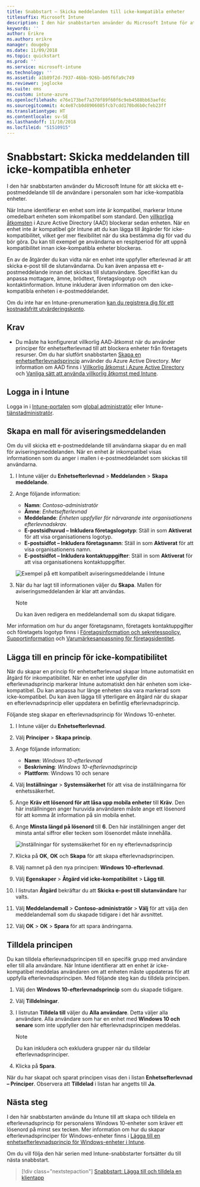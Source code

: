 ```yaml
---
title: Snabbstart – Skicka meddelanden till icke-kompatibla enheter
titlesuffix: Microsoft Intune
description: I den här snabbstarten använder du Microsoft Intune för att skicka e-postmeddelanden till icke-kompatibla enheter.
keywords: ''
author: Erikre
ms.author: erikre
manager: dougeby
ms.date: 11/09/2018
ms.topic: quickstart
ms.prod: ''
ms.service: microsoft-intune
ms.technology: ''
ms.assetid: a1b89f2d-7937-46bb-926b-b05f6fa9c749
ms.reviewer: joglocke
ms.suite: ems
ms.custom: intune-azure
ms.openlocfilehash: e76e173bef7a370f89f60f6c9eb4588bb63aefdc
ms.sourcegitcommit: 4c4e87cb0d8906085fcb7cdd170bd6b0cfeb23ff
ms.translationtype: HT
ms.contentlocale: sv-SE
ms.lasthandoff: 11/10/2018
ms.locfileid: "51510915"
---
```

# <a name="quickstart-send-notifications-to-noncompliant-devices"></a>Snabbstart: Skicka meddelanden till icke-kompatibla enheter

I den här snabbstarten använder du Microsoft Intune för att skicka ett e-postmeddelande till de användare i personalen som har icke-kompatibla enheter.

När Intune identifierar en enhet som inte är kompatibel, markerar Intune omedelbart enheten som inkompatibel som standard. Den [villkorliga åtkomsten](https://docs.microsoft.com/azure/active-directory/active-directory-conditional-access-azure-portal) i Azure Active Directory (AAD) blockerar sedan enheten. När en enhet inte är kompatibel gör Intune att du kan lägga till åtgärder för icke-kompatibilitet, vilket ger mer flexibilitet när du ska bestämma dig för vad du bör göra. Du kan till exempel ge användarna en respitperiod för att uppnå kompatibilitet innan icke-kompatibla enheter blockeras.

En av de åtgärder du kan vidta när en enhet inte uppfyller efterlevnad är att skicka e-post till de slutanvändarna. Du kan även anpassa ett e-postmeddelande innan det skickas till slutanvändare. Specifikt kan du anpassa mottagare, ämne, brödtext, företagslogotyp och kontaktinformation. Intune inkluderar även information om den icke-kompatibla enheten i e-postmeddelandet.

Om du inte har en Intune-prenumeration [kan du registrera dig för ett kostnadsfritt utvärderingskonto](free-trial-sign-up.md).

## <a name="prerequisites"></a>Krav
- Du måste ha konfigurerat villkorlig AAD-åtkomst när du använder principer för enhetsefterlevnad till att blockera enheter från företagets resurser. Om du har slutfört snabbstarten [Skapa en enhetsefterlevnadsprincip](quickstart-set-password-length-android.md) använder du Azure Active Directory. Mer information om AAD finns i [Villkorlig åtkomst i Azure Active Directory](https://docs.microsoft.com/azure/active-directory/active-directory-conditional-access-azure-portal) och [Vanliga sätt att använda villkorlig åtkomst med Intune](conditional-access-intune-common-ways-use.md).

## <a name="sign-in-to-intune"></a>Logga in i Intune

Logga in i [Intune-portalen](https://aka.ms/intuneportal) som [global administratör](users-add.md#types-of-administrators) eller Intune-[tjänstadministratör](users-add.md#types-of-administrators). 

## <a name="create-a-notification-message-template"></a>Skapa en mall för aviseringsmeddelanden

Om du vill skicka ett e-postmeddelande till användarna skapar du en mall för aviseringsmeddelanden. När en enhet är inkompatibel visas informationen som du anger i mallen i e-postmeddelandet som skickas till användarna.

1. I Intune väljer du **Enhetsefterlevnad** > **Meddelanden** > **Skapa meddelande**. 
2. Ange följande information:

   - **Namn**: *Contoso-administratör*
   - **Ämne**: *Enhetsefterlevnad*
   - **Meddelande**: *Enheten uppfyller för närvarande inte organisationens efterlevnadskrav.*
   - **E-postsidhuvud – Inkludera företagslogotyp**: Ställ in som **Aktiverat** för att visa organisationens logotyp.
   - **E-postsidfot – Inkludera företagsnamn**: Ställ in som **Aktiverat** för att visa organisationens namn.
   - **E-postsidfot – Inkludera kontaktuppgifter**: Ställ in som **Aktiverat** för att visa organisationens kontaktuppgifter.

   ![Exempel på ett kompatibelt aviseringsmeddelande i Intune](./media/quickstart-send-notification-01.png)

3. När du har lagt till informationen väljer du **Skapa**. Mallen för aviseringsmeddelanden är klar att användas.

    > [!NOTE]
    > Du kan även redigera en meddelandemall som du skapat tidigare.

Mer information om hur du anger företagsnamn, företagets kontaktuppgifter och företagets logotyp finns i [Företagsinformation och sekretesspolicy](company-portal-app.md#company-information-and-privacy-statement), [Supportinformation](company-portal-app.md#support-information) och [Varumärkesanpassning för företagsidentitet](company-portal-app.md#company-identity-branding-customization). 

## <a name="add-a-noncompliance-policy"></a>Lägga till en princip för icke-kompatibilitet

När du skapar en princip för enhetsefterlevnad skapar Intune automatiskt en åtgärd för inkompatibilitet. När en enhet inte uppfyller din efterlevnadsprincip markerar Intune automatiskt den här enheten som icke-kompatibel. Du kan anpassa hur länge enheten ska vara markerad som icke-kompatibel. Du kan även lägga till ytterligare en åtgärd när du skapar en efterlevnadsprincip eller uppdatera en befintlig efterlevnadsprincip. 

Följande steg skapar en efterlevnadsprincip för Windows 10-enheter.

1. I Intune väljer du **Enhetsefterlevnad**.
2. Välj **Principer** > **Skapa princip**.
3. Ange följande information:

   - **Namn**: *Windows 10-efterlevnad*
   - **Beskrivning**: *Windows 10-efterlevnadsprincip*
   - **Plattform**: Windows 10 och senare

4. Välj **Inställningar** > **Systemsäkerhet** för att visa de inställningarna för enhetssäkerhet.
5. Ange **Kräv ett lösenord för att låsa upp mobila enheter** till **Kräv**. Den här inställningen anger huruvida användaren måste ange ett lösenord för att komma åt information på sin mobila enhet. 
6. Ange **Minsta längd på lösenord** till **6**. Den här inställningen anger det minsta antal siffror eller tecken som lösenordet måste innehålla.

    ![Inställningar för systemsäkerhet för en ny efterlevnadsprincip](./media/quickstart-send-notification-02.png) 

7. Klicka på **OK**, **OK** och **Skapa** för att skapa efterlevnadsprincipen.
8. Välj namnet på den nya principen: **Windows 10-efterlevnad**.
9. Välj **Egenskaper** > **Åtgärd vid icke-kompatibilitet** > **Lägg till**.
10. I listrutan **Åtgärd** bekräftar du att **Skicka e-post till slutanvändare** har valts.
11. Välj **Meddelandemall** > **Contoso-administratör** > **Välj** för att välja den meddelandemall som du skapade tidigare i det här avsnittet.
12. Välj **OK** > **OK** > **Spara** för att spara ändringarna.

## <a name="assign-the-policy"></a>Tilldela principen

Du kan tilldela efterlevnadsprincipen till en specifik grupp med användare eller till alla användare. När Intune identifierar att en enhet är icke-kompatibel meddelas användaren om att enheten måste uppdateras för att uppfylla efterlevnadsprincipen. Med följande steg kan du tilldela principen.

1. Välj den **Windows 10-efterlevnadsprincip** som du skapade tidigare.
2. Välj **Tilldelningar**.
3. I listrutan **Tilldela till** väljer du **Alla användare**. Detta väljer alla användare. Alla användare som har en enhet med **Windows 10 och senare** som inte uppfyller den här efterlevnadsprincipen meddelas.

    > [!NOTE]
    > Du kan inkludera och exkludera grupper när du tilldelar efterlevnadsprinciper.

4. Klicka på **Spara**.

När du har skapat och sparat principen visas den i listan **Enhetsefterlevnad – Principer**. Observera att **Tilldelad** i listan har angetts till **Ja**.

## <a name="next-steps"></a>Nästa steg

I den här snabbstarten använde du Intune till att skapa och tilldela en efterlevnadsprincip för personalens Windows 10-enheter som kräver ett lösenord på minst sex tecken. Mer information om hur du skapar efterlevnadsprinciper för Windows-enheter finns i [Lägga till en enhetsefterlevnadsprincip för Windows-enheter i Intune](compliance-policy-create-windows.md).

Om du vill följa den här serien med Intune-snabbstarter fortsätter du till nästa snabbstart.

> [!div class="nextstepaction"]
> [Snabbstart: Lägga till och tilldela en klientapp](quickstart-add-assign-app.md)
